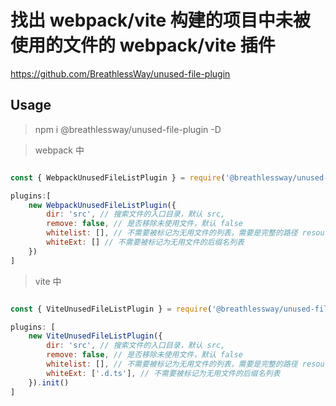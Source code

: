 # 找出 webpack/vite 构建的项目中未被使用的文件的 webpack/vite 插件

https://github.com/BreathlessWay/unused-file-plugin

## Usage

> npm i @breathlessway/unused-file-plugin -D

> webpack 中
```javascript

const { WebpackUnusedFileListPlugin } = require('@breathlessway/unused-file-plugin')

plugins:[
	new WebpackUnusedFileListPlugin({ 
        dir: 'src', // 搜索文件的入口目录，默认 src,
        remove: false, // 是否移除未使用文件，默认 false
        whitelist: [], // 不需要被标记为无用文件的列表，需要是完整的路径 resouve(__dirname, '文件路径')
        whiteExt: [] // 不需要被标记为无用文件的后缀名列表
    })
]

```

> vite 中
```javascript

const { ViteUnusedFileListPlugin } = require('@breathlessway/unused-file-plugin')

plugins: [
	new ViteUnusedFileListPlugin({ 
        dir: 'src', // 搜索文件的入口目录，默认 src,
        remove: false, // 是否移除未使用文件，默认 false
        whitelist: [], // 不需要被标记为无用文件的列表，需要是完整的路径 resouve(__dirname, '文件路径')
        whiteExt: ['.d.ts'], // 不需要被标记为无用文件的后缀名列表
	}).init()
]

```
